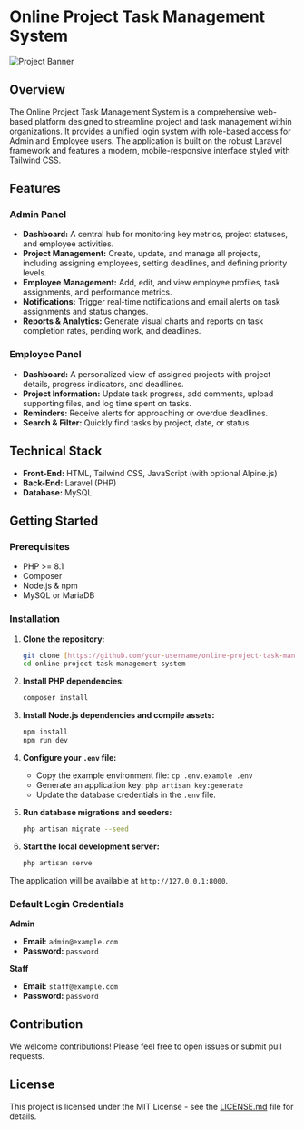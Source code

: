 # Online Project Task Management System

![Project Banner](https://placehold.co/1200x400/1e40af/ffffff?text=Online+Project+Task+Management+System)

## Overview

The Online Project Task Management System is a comprehensive web-based platform designed to streamline project and task management within organizations. It provides a unified login system with role-based access for Admin and Employee users. The application is built on the robust Laravel framework and features a modern, mobile-responsive interface styled with Tailwind CSS.

## Features

### Admin Panel
- **Dashboard:** A central hub for monitoring key metrics, project statuses, and employee activities.
- **Project Management:** Create, update, and manage all projects, including assigning employees, setting deadlines, and defining priority levels.
- **Employee Management:** Add, edit, and view employee profiles, task assignments, and performance metrics.
- **Notifications:** Trigger real-time notifications and email alerts on task assignments and status changes.
- **Reports & Analytics:** Generate visual charts and reports on task completion rates, pending work, and deadlines.

### Employee Panel
- **Dashboard:** A personalized view of assigned projects with project details, progress indicators, and deadlines.
- **Project Information:** Update task progress, add comments, upload supporting files, and log time spent on tasks.
- **Reminders:** Receive alerts for approaching or overdue deadlines.
- **Search & Filter:** Quickly find tasks by project, date, or status.

## Technical Stack

- **Front-End:** HTML, Tailwind CSS, JavaScript (with optional Alpine.js)
- **Back-End:** Laravel (PHP)
- **Database:** MySQL

## Getting Started

### Prerequisites

- PHP >= 8.1
- Composer
- Node.js & npm
- MySQL or MariaDB

### Installation

1.  **Clone the repository:**
    ```bash
    git clone [https://github.com/your-username/online-project-task-management-system.git](https://github.com/your-username/online-project-task-management-system.git)
    cd online-project-task-management-system
    ```

2.  **Install PHP dependencies:**
    ```bash
    composer install
    ```

3.  **Install Node.js dependencies and compile assets:**
    ```bash
    npm install
    npm run dev
    ```

4.  **Configure your `.env` file:**
    -   Copy the example environment file: `cp .env.example .env`
    -   Generate an application key: `php artisan key:generate`
    -   Update the database credentials in the `.env` file.

5.  **Run database migrations and seeders:**
    ```bash
    php artisan migrate --seed
    ```

6.  **Start the local development server:**
    ```bash
    php artisan serve
    ```

The application will be available at `http://127.0.0.1:8000`.

### Default Login Credentials

**Admin**
- **Email:** `admin@example.com`
- **Password:** `password`

**Staff**
- **Email:** `staff@example.com`
- **Password:** `password`

## Contribution

We welcome contributions! Please feel free to open issues or submit pull requests.

## License

This project is licensed under the MIT License - see the [LICENSE.md](LICENSE.md) file for details.
